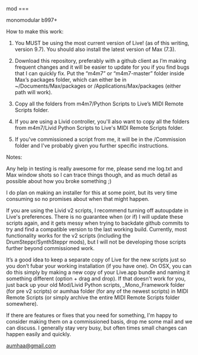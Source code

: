mod ===

monomodular b997+

How to make this work:

1) You MUST be using the most current version of Live! (as of this writing, version 9.7). You should also
install the latest version of Max (7.3).

2) Download this repository, preferably with a github client as I’m making frequent changes and it will be
easier to update for you if you find bugs that I can quickly fix. Put the “m4m7” or “m4m7-master” folder
inside Max’s packages folder, which can either be in ~/Documents/Max/packages or
/Applications/Max/packages (either path will work).

3) Copy all the folders from m4m7/Python Scripts to Live’s MIDI Remote Scripts folder.

4) If you are using a Livid controller, you'll also want to copy all the folders from 
m4m7/Livid Python Scripts to Live's MIDI Remote Scripts folder.

5) If you've commissioned a script from me, it will be in the /Commission folder and I've probably
given you further specific instructions.

Notes:

Any help in testing is really awesome for me, please send me log.txt and Max window shots so I can trace
things though, and as much detail as possible about how you broke something ;)

I do plan on making an installer for this at some point, but its very time consuming so no promises about
when that might happen.

If you are using the Livid v2 scripts, I recommend turning off autoupdate in Live's preferences.  There 
is no guarantee when (or if) I will update these scripts again, and it gets messy when trying to backdate
github commits to try and find a compatible version to the last working build.  Currently, most functionality
works for the v2 scripts (including the DrumSteppr/SynthSteppr mods), but I will not be developing those 
scripts further beyond commissioned work.  

It’s a good idea to keep a separate copy of Live for the new scripts just so you don’t fubar your
working installation (if you have one). On OSX, you can do this simply by making a new copy of your Live.app
bundle and naming it something different (option + drag and drop). If that doesn't work for you, just back
up your old Mod/Livid Python scripts, _Mono_Framework folder (for pre v2 scripts) or aumhaa folder (for 
any of the newest scripts) in MIDI Remote Scripts (or simply archive the entire MIDI Remote Scripts folder somewhere).

If there are features or fixes that you need for something, I'm happy to consider making them on a commissioned
basis, drop me some mail and we can discuss.  I generally stay very busy, but often times small changes can happen
easily and quickly.  

aumhaa@gmail.com
